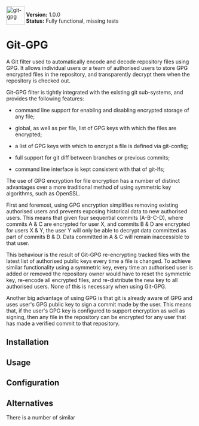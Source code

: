 <img src="https://git-scm.com/images/logos/downloads/Git-Logo-2Color.eps" alt="git-gpg" align="left" height="50">
	
**Version:** 1.0.0 <br>
**Status:** Fully functional, missing tests

# Git-GPG

A Git filter used to automatically encode and decode repository files using GPG. It allows individual users or a team of authorised users to store GPG encrypted files in the repository, and transparently decrypt them when the repository is checked out.

Git-GPG filter is tightly integrated with the existing git sub-systems, and provides the following features:

- command line support for enabling and disabling encrypted storage of any file;

- global, as well as per file, list of GPG keys with which the files are encrypted;

- a list of GPG keys with which to encrypt a file is defined via git-config;

- full support for git diff between branches or previous commits;

- command line interface is kept consistent with that of git-lfs;

The use of GPG encryption for file encryption has a number of distinct advantages over a more traditional method of using symmetric key algorithms, such as OpenSSL.

First and foremost, using GPG encryption simplifies removing existing authorised users and prevents exposing historical data to new authorised users. This means that given four sequential commits (A-B-C-D), where commits A & C are encrypted for user X, and commits B & D are encrypted for users X & Y, the user Y will only be able to decrypt data committed as part of commits B & D. Data committed in A & C will remain inaccessible to that user.

This behaviour is the result of Git-GPG re-encrypting tracked files with the latest list of authorised public keys every time a file is changed. To achieve similar functionality using a symmetric key, every time an authorised user is added or removed the repository owner would have to reset the symmetric key, re-encode all encrypted files, and re-distribute the new key to all authorised users. None of this is necessary when using Git-GPG.

Another big advantage of using GPG is that git is already aware of GPG and uses user's GPG public key to sign a commit made by the user. This means that, if the user's GPG key is configured to support encryption as well as signing, then any file in the repository can be encrypted for any user that has made a verified commit to that repository.


## Installation

## Usage

## Configuration

## Alternatives

There is a number of similar 